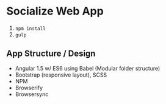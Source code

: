 # Socialize Web App

1. `npm install`
2. `gulp`

## App Structure / Design
* Angular 1.5 w/ ES6 using Babel (Modular folder structure)
* Bootstrap (responsive layout), SCSS
* NPM
* Browserify
* Browsersync